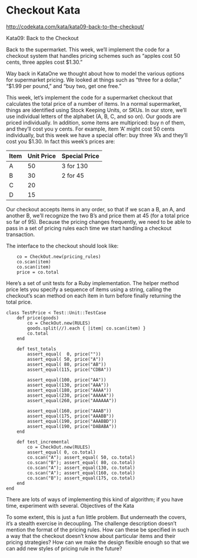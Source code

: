 # Checkout Kata
http://codekata.com/kata/kata09-back-to-the-checkout/


Kata09: Back to the Checkout

Back to the supermarket. This week, we’ll implement the code for a checkout system that handles pricing schemes such as “apples cost 50 cents, three apples cost $1.30.”

Way back in KataOne we thought about how to model the various options for supermarket pricing. We looked at things such as “three for a dollar,” “$1.99 per pound,” and “buy two, get one free.”

This week, let’s implement the code for a supermarket checkout that calculates the total price of a number of items. In a normal supermarket, things are identified using Stock Keeping Units, or SKUs. In our store, we’ll use individual letters of the alphabet (A, B, C, and so on). Our goods are priced individually. In addition, some items are multipriced: buy n of them, and they’ll cost you y cents. For example, item ‘A’ might cost 50 cents individually, but this week we have a special offer: buy three ‘A’s and they’ll cost you $1.30. In fact this week’s prices are:


| Item | Unit Price | Special Price |
|------|------------|---------------|
| A    | 50         | 3 for 130     |
| B    | 30         | 2 for 45      |
| C    | 20         |               |
| D    | 15         |               |


Our checkout accepts items in any order, so that if we scan a B, an A, and another B, we’ll recognize the two B’s and price them at 45 (for a total price so far of 95). Because the pricing changes frequently, we need to be able to pass in a set of pricing rules each time we start handling a checkout transaction.

The interface to the checkout should look like:

```
	co = CheckOut.new(pricing_rules)
	co.scan(item)
	co.scan(item)
	price = co.total
```	

Here’s a set of unit tests for a Ruby implementation. The helper method price lets you specify a sequence of items using a string, calling the checkout’s scan method on each item in turn before finally returning the total price.

```
class TestPrice < Test::Unit::TestCase
	def price(goods)
		co = CheckOut.new(RULES)
		goods.split(//).each { |item| co.scan(item) }
		co.total 
	end

	def test_totals
		assert_equal(  0, price(""))
		assert_equal( 50, price("A"))
		assert_equal( 80, price("AB"))
		assert_equal(115, price("CDBA"))
		
		assert_equal(100, price("AA"))
		assert_equal(130, price("AAA"))
		assert_equal(180, price("AAAA"))
		assert_equal(230, price("AAAAA"))
		assert_equal(260, price("AAAAAA"))
		
		assert_equal(160, price("AAAB"))
		assert_equal(175, price("AAABB"))
		assert_equal(190, price("AAABBD"))
		assert_equal(190, price("DABABA"))
	end

	def test_incremental
		co = CheckOut.new(RULES)
		assert_equal( 0, co.total)
		co.scan("A"); assert_equal( 50, co.total)
		co.scan("B"); assert_equal( 80, co.total)
		co.scan("A"); assert_equal(130, co.total)
		co.scan("A"); assert_equal(160, co.total)
		co.scan("B"); assert_equal(175, co.total)
	end 
end
```

There are lots of ways of implementing this kind of algorithm; if you have time, experiment with several. Objectives of the Kata

To some extent, this is just a fun little problem. But underneath the covers, it’s a stealth exercise in decoupling. The challenge description doesn’t mention the format of the pricing rules. How can these be specified in such a way that the checkout doesn’t know about particular items and their pricing strategies? How can we make the design flexible enough so that we can add new styles of pricing rule in the future?
